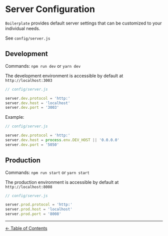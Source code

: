 # Server Configuration

`Boilerplate` provides default server settings that can be customized to your individual needs.

See `config/server.js`

## Development

Commands: `npm run dev` or `yarn dev`

The development environment is accessible by default at `http://localhost:3003`

```js
// config/server.js

server.dev.protocol = 'http:'
server.dev.host = 'localhost'
server.dev.port = '3003'
```

Example:

```js
// config/server.js

server.dev.protocol = 'http:'
server.dev.host = process.env.DEV_HOST || '0.0.0.0'
server.dev.port = '5050'
```

## Production

Commands: `npm run start` or `yarn start`

The production environment is accessible by default at `http://localhost:8008`

```js
// config/server.js

server.prod.protocol = 'http:'
server.prod.host = 'localhost'
server.prod.port = '8008'
```

---

[← Table of Contents](README.md)
